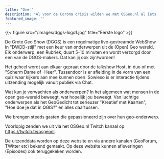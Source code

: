 ```yaml
---
title: "Over"
description: "Al voor de Corona crisis wilden we met OSGeo.nl al iets 'live' gaan doen. De huidige situatie heeft dit versneld, De Streamversnelling, en we zijn gewoon begonnen"
featured_image: ''
---
```

{{< figure src="/images/dggs-logo1.jpg" title="Eerste logo" >}}

De Grote Geo Show (DGGS) is een regelmatige live-gestreamde WebShow in "DWDD-stijl" met een keur van onderwerpen
uit de (Open) Geo wereld. Elk onderwerp, een Rubriek, duurt 5-10 minuten en wordt verzorgd door een 
van de DGGS-makers. Dat kan jij ook zijn/worden!

Het geheel wordt aan elkaar gepraat door de talkshow Host, in duo of met "Scherm Dame of -Heer". Tussendoor is er afleiding
in de vorm van een quiz waar kijkers aan mee kunnen doen. Sowieso is er interactie tijdens uitzending mogelijk
vanuit publiek via Chat.

Wat kun je verwachten als onderwerpen? In het algemeen wat mensen in de open geo-wereld beweegt, wat hopelijk jou beweegt.
Van luchtige onderwerpen als het GeoGedicht tot serieuzer "Kreatief met Kaarten",  
"Hoe doe je dat in QGIS?" en alles daartussen.

We brengen steeds gasten die gepassioneerd zijn over hun geo-onderwerp.

Voorlopig zenden we uit via het OSGeo.nl Twitch kanaal op https://twitch.tv/osgeonl.

De uitzenddata worden op deze website en via andere kanalen (GeoForum, TWitter etc) bekend gemaakt.
Op deze website kunnen afleveringen (Episodes) ook teruggekeken worden.
